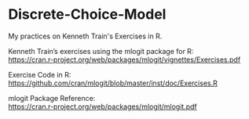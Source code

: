 # Discrete-Choice-Model
My practices on Kenneth Train's Exercises in R.

Kenneth Train’s exercises using the mlogit package for R:     
https://cran.r-project.org/web/packages/mlogit/vignettes/Exercises.pdf

Exercise Code in R:    
https://github.com/cran/mlogit/blob/master/inst/doc/Exercises.R

mlogit Package Reference:    
https://cran.r-project.org/web/packages/mlogit/mlogit.pdf    
